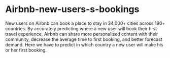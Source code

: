 # Airbnb-new-users-s-bookings
New users on Airbnb can book a place to stay in 34,000+ cities across 190+ countries. By accurately predicting where a new user will book their first travel experience, Airbnb can share more personalized content with their community, decrease the average time to first booking, and better forecast demand. Here we have to predict in which country a new user will make his or her first booking. 
